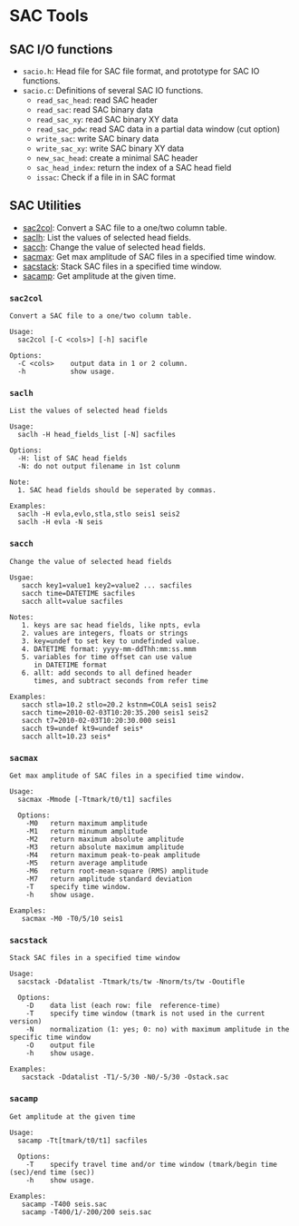 # SAC Tools

## SAC I/O functions

- `sacio.h`: Head file for SAC file format, and prototype for SAC IO functions.
- `sacio.c`: Definitions of several SAC IO functions.
  - `read_sac_head`: read SAC header
  - `read_sac`: read SAC binary data
  - `read_sac_xy`: read SAC binary XY data
  - `read_sac_pdw`: read SAC data in a partial data window (cut option)
  - `write_sac`: write SAC binary data
  - `write_sac_xy`: write SAC binary XY data
  - `new_sac_head`: create a minimal SAC header
  - `sac_head_index`: return the index of a SAC head field
  - `issac`: Check if a file in in SAC format

## SAC Utilities

- [sac2col](#sac2col): Convert a SAC file to a one/two column table.
- [saclh](#saclh): List the values of selected head fields.
- [sacch](#sacch): Change the value of selected head fields.
- [sacmax](#sacmax): Get max amplitude of SAC files in a specified time window.
- [sacstack](#sacstack): Stack SAC files in a specified time window.
- [sacamp](#sacstack): Get amplitude at the given time.


### `sac2col`


```
Convert a SAC file to a one/two column table.

Usage:
  sac2col [-C <cols>] [-h] sacifle

Options:
  -C <cols>    output data in 1 or 2 column.
  -h           show usage.
```

### `saclh`

```
List the values of selected head fields

Usage:
  saclh -H head_fields_list [-N] sacfiles

Options:
  -H: list of SAC head fields
  -N: do not output filename in 1st colunm

Note:
  1. SAC head fields should be seperated by commas.

Examples:
  saclh -H evla,evlo,stla,stlo seis1 seis2
  saclh -H evla -N seis
```

### `sacch`

```
Change the value of selected head fields

Usgae:
   sacch key1=value1 key2=value2 ... sacfiles
   sacch time=DATETIME sacfiles
   sacch allt=value sacfiles

Notes:
   1. keys are sac head fields, like npts, evla
   2. values are integers, floats or strings
   3. key=undef to set key to undefinded value.
   4. DATETIME format: yyyy-mm-ddThh:mm:ss.mmm
   5. variables for time offset can use value
      in DATETIME format
   6. allt: add seconds to all defined header
      times, and subtract seconds from refer time

Examples:
   sacch stla=10.2 stlo=20.2 kstnm=COLA seis1 seis2
   sacch time=2010-02-03T10:20:35.200 seis1 seis2
   sacch t7=2010-02-03T10:20:30.000 seis1
   sacch t9=undef kt9=undef seis*
   sacch allt=10.23 seis*
```

### `sacmax`

```
Get max amplitude of SAC files in a specified time window.

Usage:
  sacmax -Mmode [-Ttmark/t0/t1] sacfiles

  Options:
    -M0   return maximum amplitude
    -M1   return minumum amplitude
    -M2   return maximum absolute amplitude
    -M3   return absolute maximum amplitude
    -M4   return maximum peak-to-peak amplitude
    -M5   return average amplitude
    -M6   return root-mean-square (RMS) amplitude
    -M7   return amplitude standard deviation
    -T    specify time window.
    -h    show usage.

Examples:
   sacmax -M0 -T0/5/10 seis1
```


### `sacstack`

```
Stack SAC files in a specified time window

Usage:
  sacstack -Ddatalist -Ttmark/ts/tw -Nnorm/ts/tw -Ooutifle

  Options:
    -D    data list (each row: file  reference-time)
    -T    specify time window (tmark is not used in the current version)
    -N    normalization (1: yes; 0: no) with maximum amplitude in the specific time window
    -O    output file
    -h    show usage.

Examples:
   sacstack -Ddatalist -T1/-5/30 -N0/-5/30 -Ostack.sac
```


### `sacamp`

```
Get amplitude at the given time

Usage:
  sacamp -Tt[tmark/t0/t1] sacfiles

  Options:
    -T    specify travel time and/or time window (tmark/begin time (sec)/end time (sec))
    -h    show usage.

Examples:
   sacamp -T400 seis.sac
   sacamp -T400/1/-200/200 seis.sac
```

